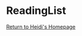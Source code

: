 # ReadingList

[Return to Heidi's Homepage](https://heidizhangctr.github.io/heidi.zhang.ctr.github.io/)
